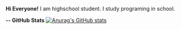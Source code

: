 **Hi Everyone!**
I am highschool student. I study programing in school.

**-- GitHub Stats**
[![Anurag's GitHub stats](https://github-readme-stats.vercel.app/api?sevensakes=anuraghazra)](https://github.com/anuraghazra/github-readme-stats)